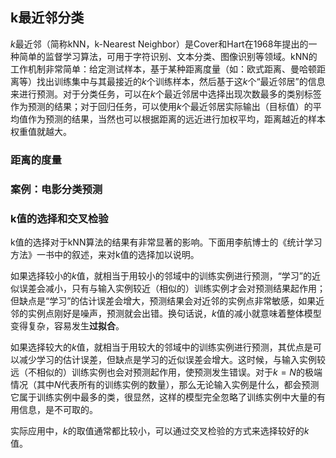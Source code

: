 ## k最近邻分类

$k$最近邻（简称kNN，k-Nearest Neighbor）是Cover和Hart在1968年提出的一种简单的监督学习算法，可用于字符识别、文本分类、图像识别等领域。kNN的工作机制非常简单：给定测试样本，基于某种距离度量（如：欧式距离、曼哈顿距离等）找出训练集中与其最接近的$k$个训练样本，然后基于这$k$个“最近邻居”的信息来进行预测。对于分类任务，可以在$k$个最近邻居中选择出现次数最多的类别标签作为预测的结果；对于回归任务，可以使用$k$个最近邻居实际输出（目标值）的平均值作为预测的结果，当然也可以根据距离的远近进行加权平均，距离越近的样本权重值就越大。

### 距离的度量



### 案例：电影分类预测



### k值的选择和交叉检验

k值的选择对于kNN算法的结果有非常显著的影响。下面用李航博士的《统计学习方法》一书中的叙述，来对k值的选择加以说明。

如果选择较小的$k$值，就相当于用较小的邻域中的训练实例进行预测，“学习”的近似误差会减小，只有与输入实例较近（相似的）训练实例才会对预测结果起作用；但缺点是“学习”的估计误差会增大，预测结果会对近邻的实例点非常敏感，如果近邻的实例点刚好是噪声，预测就会出错。换句话说，$k$值的减小就意味着整体模型变得复杂，容易发生**过拟合**。

如果选择较大的$k$值，就相当于用较大的邻域中的训练实例进行预测，其优点是可以减少学习的估计误差，但缺点是学习的近似误差会增大。这时候，与输入实例较远（不相似的）训练实例也会对预测起作用，使预测发生错误。对于$k=N$的极端情况（其中$N$代表所有的训练实例的数量），那么无论输入实例是什么，都会预测它属于训练实例中最多的类，很显然，这样的模型完全忽略了训练实例中大量的有用信息，是不可取的。

实际应用中，$k$的取值通常都比较小，可以通过交叉检验的方式来选择较好的$k$值。

